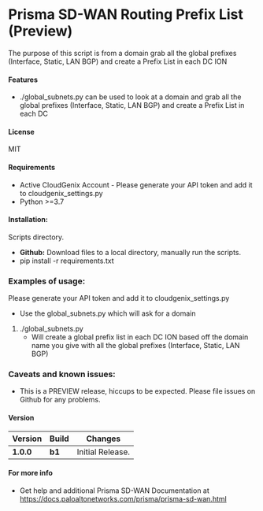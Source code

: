 # Prisma SD-WAN Routing Prefix List (Preview)
The purpose of this script is from a domain grab all the global prefixes (Interface, Static, LAN BGP) and create a Prefix List in each DC ION

#### Features
 - ./global_subnets.py can be used to look at a domain and grab all the global prefixes (Interface, Static, LAN BGP) and create a Prefix List in each DC 
 
#### License
MIT

#### Requirements
* Active CloudGenix Account - Please generate your API token and add it to cloudgenix_settings.py
* Python >=3.7

#### Installation:
 Scripts directory. 
 - **Github:** Download files to a local directory, manually run the scripts. 
 - pip install -r requirements.txt

### Examples of usage:
 Please generate your API token and add it to cloudgenix_settings.py
 
 - Use the global_subnets.py which will ask for a domain
 1. ./global_subnets.py
      - Will create a global prefix list in each DC ION based off the domain name you give with all the global prefixes (Interface, Static, LAN BGP)
 
### Caveats and known issues:
 - This is a PREVIEW release, hiccups to be expected. Please file issues on Github for any problems.

#### Version
| Version | Build | Changes |
| ------- | ----- | ------- |
| **1.0.0** | **b1** | Initial Release. |


#### For more info
 * Get help and additional Prisma SD-WAN Documentation at <https://docs.paloaltonetworks.com/prisma/prisma-sd-wan.html>
